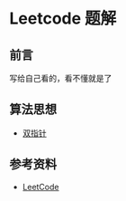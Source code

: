 # Leetcode 题解

## 前言

写给自己看的，看不懂就是了

## 算法思想

- [双指针](LeetCode%20题解%20-%20双指针.md)  
<!-- - [排序](Leetcode%20题解%20-%20排序.md)  
- [贪心思想](Leetcode%20题解%20-%20贪心思想.md)  
- [二分查找](Leetcode%20题解%20-%20二分查找.md)  
- [分治](Leetcode%20题解%20-%20分治.md)  
- [搜索](Leetcode%20题解%20-%20搜索.md)  
- [动态规划](Leetcode%20题解%20-%20动态规划.md)  
- [数学](Leetcode%20题解%20-%20数学.md)  

## 数据结构相关

- [链表](Leetcode%20题解%20-%20链表.md)
- [树](Leetcode%20题解%20-%20树.md)
- [栈和队列](Leetcode%20题解%20-%20栈和队列.md)
- [哈希表](Leetcode%20题解%20-%20哈希表.md)
- [字符串](Leetcode%20题解%20-%20字符串.md)
- [数组与矩阵](Leetcode%20题解%20-%20数组与矩阵.md)
- [图](Leetcode%20题解%20-%20图.md)
- [位运算](Leetcode%20题解%20-%20位运算.md) -->

## 参考资料

- [LeetCode](https://leetcode.cn/)
